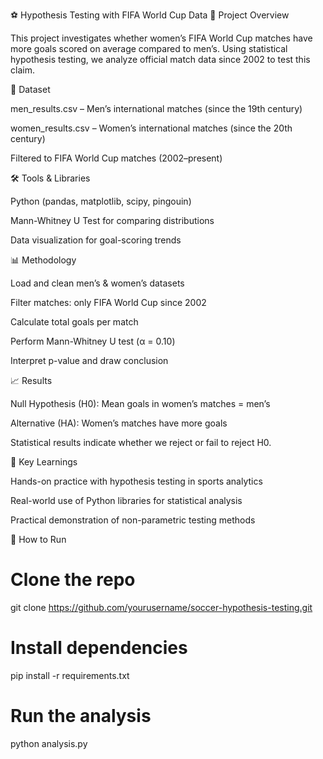 ⚽ Hypothesis Testing with FIFA World Cup Data
📌 Project Overview

This project investigates whether women’s FIFA World Cup matches have more goals scored on average compared to men’s. Using statistical hypothesis testing, we analyze official match data since 2002 to test this claim.

📂 Dataset

men_results.csv – Men’s international matches (since the 19th century)

women_results.csv – Women’s international matches (since the 20th century)

Filtered to FIFA World Cup matches (2002–present)

🛠️ Tools & Libraries

Python (pandas, matplotlib, scipy, pingouin)

Mann-Whitney U Test for comparing distributions

Data visualization for goal-scoring trends

📊 Methodology

Load and clean men’s & women’s datasets

Filter matches: only FIFA World Cup since 2002

Calculate total goals per match

Perform Mann-Whitney U test (α = 0.10)

Interpret p-value and draw conclusion

📈 Results

Null Hypothesis (H0): Mean goals in women’s matches = men’s

Alternative (HA): Women’s matches have more goals

Statistical results indicate whether we reject or fail to reject H0.

🚀 Key Learnings

Hands-on practice with hypothesis testing in sports analytics

Real-world use of Python libraries for statistical analysis

Practical demonstration of non-parametric testing methods

📑 How to Run
# Clone the repo
git clone https://github.com/yourusername/soccer-hypothesis-testing.git

# Install dependencies
pip install -r requirements.txt

# Run the analysis
python analysis.py
